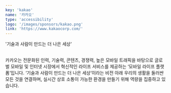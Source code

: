 ```yaml
---
key: 'kakao'
name: '카카오'
type: 'accessibility'
logo: '/images/sponsors/kakao.png'
link: 'https://www.kakaocorp.com/'
---
```


'기술과 사람이 만드는 더 나은 세상'<br/><br/>

카카오는 전문화된 인력, 기술력, 콘텐츠, 경쟁력, 높은 모바일 트래픽을 바탕으로 글로벌 모바일 및 인터넷 시장에서 혁신적인 라이프 서비스를 제공하는 ‘모바일 라이프 플랫폼’입니다.
‘기술과 사람이 만드는 더 나은 세상’이라는 비전 아래 우리의 생활을 둘러싼 모든 것을 연결하며, 실시간 상호 소통이 가능한 환경을 만들기 위해 역량을 집중하고 있습니다.
